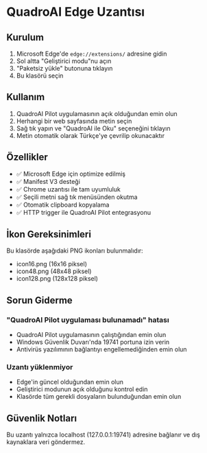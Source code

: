 # QuadroAI Edge Uzantısı

## Kurulum

1. Microsoft Edge'de `edge://extensions/` adresine gidin
2. Sol altta "Geliştirici modu"nu açın
3. "Paketsiz yükle" butonuna tıklayın
4. Bu klasörü seçin

## Kullanım

1. QuadroAI Pilot uygulamasının açık olduğundan emin olun
2. Herhangi bir web sayfasında metin seçin
3. Sağ tık yapın ve "QuadroAI ile Oku" seçeneğini tıklayın
4. Metin otomatik olarak Türkçe'ye çevrilip okunacaktır

## Özellikler

- ✅ Microsoft Edge için optimize edilmiş
- ✅ Manifest V3 desteği
- ✅ Chrome uzantısı ile tam uyumluluk
- ✅ Seçili metni sağ tık menüsünden okutma
- ✅ Otomatik clipboard kopyalama
- ✅ HTTP trigger ile QuadroAI Pilot entegrasyonu

## İkon Gereksinimleri

Bu klasörde aşağıdaki PNG ikonları bulunmalıdır:
- icon16.png (16x16 piksel)
- icon48.png (48x48 piksel)
- icon128.png (128x128 piksel)

## Sorun Giderme

### "QuadroAI Pilot uygulaması bulunamadı" hatası
- QuadroAI Pilot uygulamasının çalıştığından emin olun
- Windows Güvenlik Duvarı'nda 19741 portuna izin verin
- Antivirüs yazılımının bağlantıyı engellemediğinden emin olun

### Uzantı yüklenmiyor
- Edge'in güncel olduğundan emin olun
- Geliştirici modunun açık olduğunu kontrol edin
- Klasörde tüm gerekli dosyaların bulunduğundan emin olun

## Güvenlik Notları

Bu uzantı yalnızca localhost (127.0.0.1:19741) adresine bağlanır ve dış kaynaklara veri göndermez.